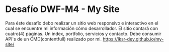 # Desafío DWF-M4 - My Site

Para éste desafío debo realizar un sitio web responsivo e interactivo en el cual se encuentre mi información cómo desarrollador.
El sitio contará con cuatro(4) páginas. Un index, portfolio, servicios y contacto.
Debe consumir API's de un CMD(contentfull) realizado por mi.
https://lksr-dev.github.io/my-site/
